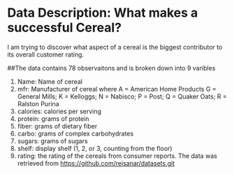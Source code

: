 # Data Description: What makes a successful Cereal?

I am trying to discover what aspect of a cereal is the biggest contributor to its overall customer rating.

##The data contains 78 observaitons and is broken down into 9 varibles 
1. Name: Name of cereal
2. mfr: Manufacturer of cereal where A = American Home Products G = General Mills; K =
Kelloggs; N = Nabisco; P = Post; Q = Quaker Oats; R = Ralston Purina
3. calories: calories per serving
4. protein: grams of protein
5. fiber: grams of dietary fiber
6. carbo: grams of complex carbohydrates
7. sugars: grams of sugars
8. shelf: display shelf (1, 2, or 3, counting from the floor)
9. rating: the rating of the cereals from consumer reports.
The data was retrieved from <https://github.com/reisanar/datasets.git>

